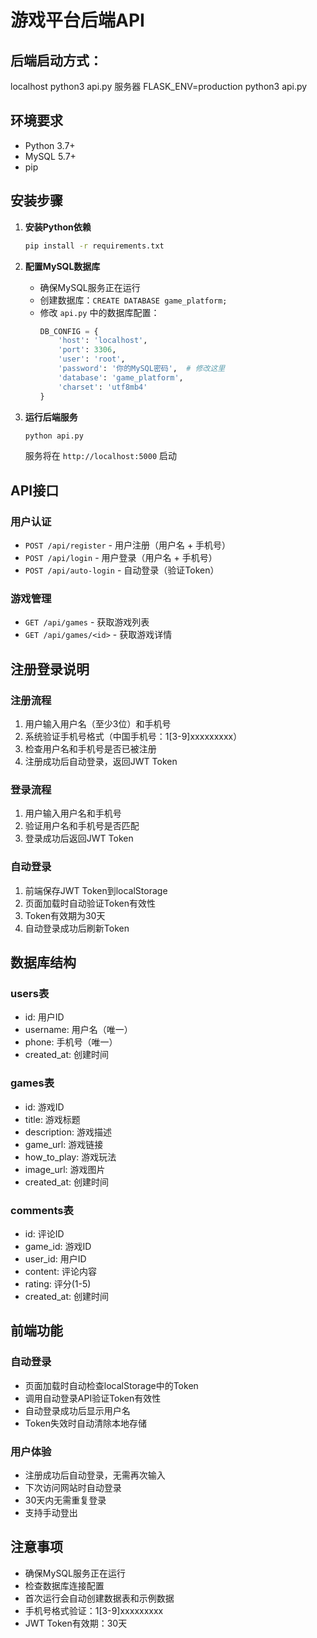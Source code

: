 # 游戏平台后端API

## 后端启动方式：
localhost  python3 api.py
服务器 FLASK_ENV=production python3 api.py

## 环境要求

- Python 3.7+
- MySQL 5.7+
- pip

## 安装步骤

1. **安装Python依赖**
   ```bash
   pip install -r requirements.txt
   ```

2. **配置MySQL数据库**
   - 确保MySQL服务正在运行
   - 创建数据库：`CREATE DATABASE game_platform;`
   - 修改 `api.py` 中的数据库配置：
     ```python
     DB_CONFIG = {
         'host': 'localhost',
         'port': 3306,
         'user': 'root',
         'password': '你的MySQL密码',  # 修改这里
         'database': 'game_platform',
         'charset': 'utf8mb4'
     }
     ```

3. **运行后端服务**
   ```bash
   python api.py
   ```
   服务将在 `http://localhost:5000` 启动

## API接口

### 用户认证

- `POST /api/register` - 用户注册（用户名 + 手机号）
- `POST /api/login` - 用户登录（用户名 + 手机号）
- `POST /api/auto-login` - 自动登录（验证Token）

### 游戏管理

- `GET /api/games` - 获取游戏列表
- `GET /api/games/<id>` - 获取游戏详情

## 注册登录说明

### 注册流程
1. 用户输入用户名（至少3位）和手机号
2. 系统验证手机号格式（中国手机号：1[3-9]xxxxxxxxx）
3. 检查用户名和手机号是否已被注册
4. 注册成功后自动登录，返回JWT Token

### 登录流程
1. 用户输入用户名和手机号
2. 验证用户名和手机号是否匹配
3. 登录成功后返回JWT Token

### 自动登录
1. 前端保存JWT Token到localStorage
2. 页面加载时自动验证Token有效性
3. Token有效期为30天
4. 自动登录成功后刷新Token

## 数据库结构

### users表
- id: 用户ID
- username: 用户名（唯一）
- phone: 手机号（唯一）
- created_at: 创建时间

### games表
- id: 游戏ID
- title: 游戏标题
- description: 游戏描述
- game_url: 游戏链接
- how_to_play: 游戏玩法
- image_url: 游戏图片
- created_at: 创建时间

### comments表
- id: 评论ID
- game_id: 游戏ID
- user_id: 用户ID
- content: 评论内容
- rating: 评分(1-5)
- created_at: 创建时间

## 前端功能

### 自动登录
- 页面加载时自动检查localStorage中的Token
- 调用自动登录API验证Token有效性
- 自动登录成功后显示用户名
- Token失效时自动清除本地存储

### 用户体验
- 注册成功后自动登录，无需再次输入
- 下次访问网站时自动登录
- 30天内无需重复登录
- 支持手动登出

## 注意事项

- 确保MySQL服务正在运行
- 检查数据库连接配置
- 首次运行会自动创建数据表和示例数据
- 手机号格式验证：1[3-9]xxxxxxxxx
- JWT Token有效期：30天 